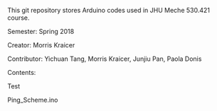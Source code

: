 This git repository stores Arduino codes used in JHU Meche 530.421 course.
 
Semester: Spring 2018

Creator: Morris Kraicer

Contributor: Yichuan Tang, Morris Kraicer, Junjiu Pan, Paola Donis

Contents:

Test

Ping_Scheme.ino